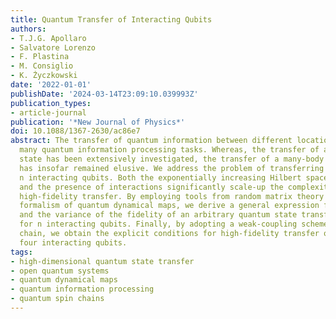 ```yaml
---
title: Quantum Transfer of Interacting Qubits
authors:
- T.J.G. Apollaro
- Salvatore Lorenzo
- F. Plastina
- M. Consiglio
- K. Życzkowski
date: '2022-01-01'
publishDate: '2024-03-14T23:09:10.039993Z'
publication_types:
- article-journal
publication: '*New Journal of Physics*'
doi: 10.1088/1367-2630/ac86e7
abstract: The transfer of quantum information between different locations is key to
  many quantum information processing tasks. Whereas, the transfer of a single qubit
  state has been extensively investigated, the transfer of a many-body system configuration
  has insofar remained elusive. We address the problem of transferring the state of
  n interacting qubits. Both the exponentially increasing Hilbert space dimension,
  and the presence of interactions significantly scale-up the complexity of achieving
  high-fidelity transfer. By employing tools from random matrix theory and using the
  formalism of quantum dynamical maps, we derive a general expression for the average
  and the variance of the fidelity of an arbitrary quantum state transfer protocol
  for n interacting qubits. Finally, by adopting a weak-coupling scheme in a spin
  chain, we obtain the explicit conditions for high-fidelity transfer of three and
  four interacting qubits.
tags:
- high-dimensional quantum state transfer
- open quantum systems
- quantum dynamical maps
- quantum information processing
- quantum spin chains
---
```

